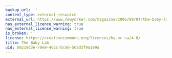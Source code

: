 ```yaml
---
backup_url: ''
content_type: external-resource
external_url: https://www.newyorker.com/magazine/2006/09/04/the-baby-lab
has_external_licence_warning: true
has_external_license_warning: true
is_broken: ''
license: https://creativecommons.org/licenses/by-nc-sa/4.0/
title: The Baby Lab
uid: b0219d3e-70e9-462c-bca0-56ad3f9a199a
---
```

